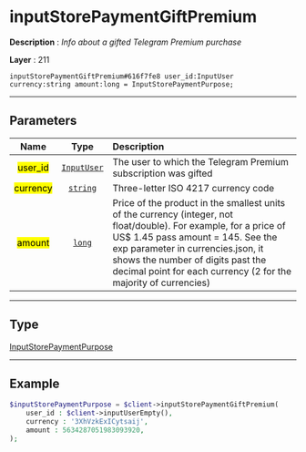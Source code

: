 # inputStorePaymentGiftPremium

**Description** : *Info about a gifted Telegram Premium purchase*

**Layer** : 211

```tl
inputStorePaymentGiftPremium#616f7fe8 user_id:InputUser currency:string amount:long = InputStorePaymentPurpose;
```

---

## Parameters

| Name | Type | Description |
| :---: | :---: | :--- |
| <mark>user_id</mark> | [`InputUser`](type/InputUser) | The user to which the Telegram Premium subscription was gifted |
| <mark>currency</mark> | [`string`](type/string) | Three-letter ISO 4217 currency code |
| <mark>amount</mark> | [`long`](type/long) | Price of the product in the smallest units of the currency (integer, not float/double). For example, for a price of US$ 1.45 pass amount = 145. See the exp parameter in currencies.json, it shows the number of digits past the decimal point for each currency (2 for the majority of currencies) |

---

## Type

[InputStorePaymentPurpose](type/InputStorePaymentPurpose)

---

## Example

```php
$inputStorePaymentPurpose = $client->inputStorePaymentGiftPremium(
	user_id : $client->inputUserEmpty(),
	currency : '3XhVzkExICytsaij',
	amount : 5634287051983093920,
);
```